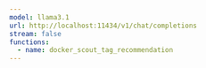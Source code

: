 ```yaml
---
model: llama3.1
url: http://localhost:11434/v1/chat/completions
stream: false
functions:
  - name: docker_scout_tag_recommendation
---
```


